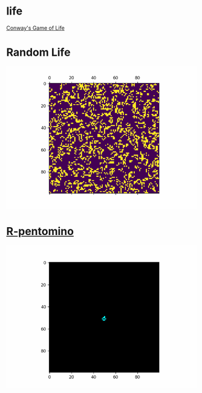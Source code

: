 # life
[Conway's Game of Life](https://en.wikipedia.org/wiki/Conway%27s_Game_of_Life)
# Random Life 
![Demo](https://github.com/theeemanuel/life/blob/main/randomLife.gif)
# [R-pentomino](https://www.conwaylife.com/wiki/R-pentomino)
![Demo](https://github.com/theeemanuel/life/blob/main/R-pentomino.gif)
